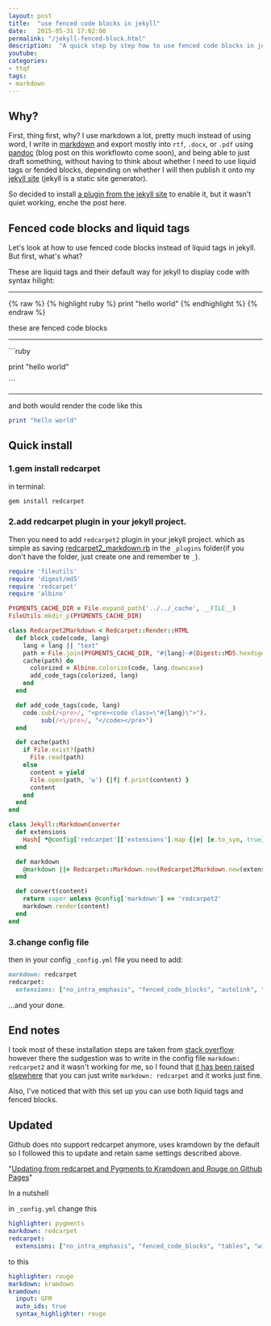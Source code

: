 ```yaml
---
layout: post
title:  "use fenced code blocks in jekyll"
date:   2015-05-31 17:02:00
permalink: "/jekyll-fenced-block.html"
description:  "A quick step by step how to use fenced code blocks in jekyll instead of liquid tags"
youtube:
categories:
- ttqf
tags:
- markdown
---
```


## Why?

First, thing first, why? I use markdown a lot, pretty much instead of using word, I write in [markdown][mark] and export mostly into `rtf`, `.docx`, or `.pdf` using [pandoc][pandoc] (blog post on this workflowto come soon), and being able to just draft something, without having to think about whether I need to use liquid tags or fended blocks, depending on whether I will then publish it onto my [jekyll site][jek] (jekyll is a static site generator).

So decided to install [a plugin from the jekyll site][plugin] to enable it, but it wasn't quiet working, enche the post here.

## Fenced code blocks and liquid tags
Let's look at how to use fenced code blocks instead of liquid tags in jekyll.
But first, what's what?

These are liquid tags and their default way for jekyll to display code with syntax hilight:

<hr>
{% raw %}
{% highlight ruby %}   
print "hello world"   
{% endhighlight %}   
{% endraw %}

these are fenced code blocks
<hr>

<p>```ruby</p>   
<p>print "hello world" </p>  
<p>```</p>   
<hr>
and both would render the code like this

```ruby
print "hello world"
```



## Quick install

### 1.gem install redcarpet

in terminal:

```bash
gem install redcarpet
```

### 2.add redcarpet plugin in your jekyll project.

Then you need to add `redcarpet2` plugin in your jekyll project. which as simple as saving [redcarpet2_markdown.rb](https://github.com/nono/Jekyll-plugins) in the `_plugins` folder(if you don't have the folder, just create one and remember te `_`).

```ruby
require 'fileutils'
require 'digest/md5'
require 'redcarpet'
require 'albino'

PYGMENTS_CACHE_DIR = File.expand_path('../../_cache', __FILE__)
FileUtils.mkdir_p(PYGMENTS_CACHE_DIR)

class Redcarpet2Markdown < Redcarpet::Render::HTML
  def block_code(code, lang)
    lang = lang || "text"
    path = File.join(PYGMENTS_CACHE_DIR, "#{lang}-#{Digest::MD5.hexdigest code}.html")
    cache(path) do
      colorized = Albino.colorize(code, lang.downcase)
      add_code_tags(colorized, lang)
    end
  end

  def add_code_tags(code, lang)
    code.sub(/<pre>/, "<pre><code class=\"#{lang}\">").
         sub(/<\/pre>/, "</code></pre>")
  end

  def cache(path)
    if File.exist?(path)
      File.read(path)
    else
      content = yield
      File.open(path, 'w') {|f| f.print(content) }
      content
    end
  end
end

class Jekyll::MarkdownConverter
  def extensions
    Hash[ *@config['redcarpet']['extensions'].map {|e| [e.to_sym, true] }.flatten ]
  end

  def markdown
    @markdown ||= Redcarpet::Markdown.new(Redcarpet2Markdown.new(extensions), extensions)
  end

  def convert(content)
    return super unless @config['markdown'] == 'redcarpet2'
    markdown.render(content)
  end
end

```

### 3.change config file
then in your config `_config.yml` file you need to add:

```ruby
markdown: redcarpet
redcarpet:
  extensions: ["no_intra_emphasis", "fenced_code_blocks", "autolink", "strikethrough", "superscript"]

```

...and your done.

## End notes
I took most of these installation steps are taken from [stack overflow][stack] however there the sudgestion was to write in the config file `markdown: redcarpet2` and it wasn't working for me, so I found that [it has been raised elsewhere][elsewhere] that you can just write `markdown: redcarpet` and it works just fine.

Also, I've noticed that with this set up you can use both liquid tags and fenced blocks.


## Updated
Github does nto support redcarpet anymore, uses kramdown by the default so I followed this to update and retain same settings described above.

"[Updating from redcarpet and Pygments to Kramdown and Rouge on Github Pages](https://idratherbewriting.com/2016/02/21/bug-with-kramdown-and-rouge-with-github-pages/)"

In a nutshell

in `_config.yml` change this

```yml
highlighter: pygments
markdown: redcarpet
redcarpet:
  extensions: ["no_intra_emphasis", "fenced_code_blocks", "tables", "with_toc_data"]
```
to this

```yml
highlighter: rouge
markdown: kramdown
kramdown:
  input: GFM
  auto_ids: true
  syntax_highlighter: rouge
```

<!-- Links -->

[jek]:https://jekyllrb.com/
[stack]:https://stackoverflow.com/questions/13464590/github-flavored-markdown-and-pygments-highlighting-in-jekyll
[mark]:https://daringfireball.net/projects/markdown/
[elsewhere]:https://github.com/clayallsopp/rubymotion-tutorial/issues/30
[plugin]:https://github.com/nono/Jekyll-plugins
[pandoc]:https://pandoc.org/
